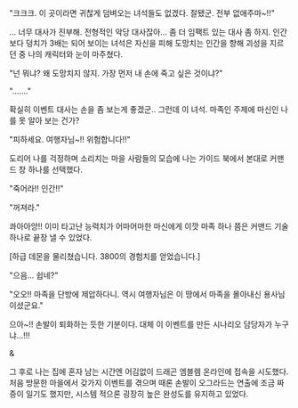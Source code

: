 "크크크. 이 곳이라면 귀찮게 덤벼오는 녀석들도 없겠다. 잘됐군. 전부 없애주마~!!" 

... 너무 대사가 진부해. 전형적인 악당 대사잖아... 
좀 더 임팩트 있는 대사 좀 하지. 
인간보다 덩치가 3배는 되어 보이는 녀석은 자신을 피해 도망치는 인간을 향해 괴성을 지르던 중 나의 캐릭터와 눈이 마주쳤다. 

"넌 뭐냐? 왜 도망치지 않지. 가장 먼저 내 손에 죽고 싶은 것이냐?" 

"......." 

확실히 이벤트 대사는 손을 좀 보는게 좋겠군.. 
그런데 이 녀석. 마족인 주제에 마신인 나를 못 알아 보는 건가? 

"피하세요. 여행자님~!! 위험합니다!!" 

도리어 나를 걱정하며 소리치는 마을 사람들의 모습에 나는 가이드 북에서 본대로 커맨드 창 하나를 선택했다. 

"죽어라!! 인간!!" 

"꺼져라." 

콰아아앙!! 
이미 타고난 능력치가 어마어마한 마신에게 이깟 마족 하나 쯤은 커맨드 기술 하나로 끝장 낼 수 있었다. 

[하급 데몬을 물리쳤습니다. 3800의 경험치를 얻었습니다.] 

"으음... 쉽네?" 

"오오!! 마족을 단방에 제압하다니. 역시 여행자님은 이 땅에서 마족을 몰아내신 용사님이셨군요." 

으아~!! 손발이 퇴화하는 듯한 기분이다. 
대체 이 이벤트를 만든 시나리오 담당자가 누구냐...!!! 

& 

그 후로 나는 집에 혼자 남는 시간엔 어김없이 드래곤 엠블렘 온라인에 접속을 시도했다. 
처음 방문한 마을에서 갖가지 이벤트를 겪으며 때론 손발이 오그라드는 연출에 조금 짜증이 일기도 했지만, 시스템 적으론 굉장히 높은 완성도를 유지하고 있었다. 